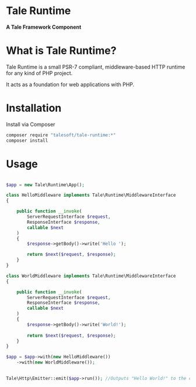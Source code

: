 
# Tale Runtime
**A Tale Framework Component**

# What is Tale Runtime?

Tale Runtime is a small PSR-7 compliant, middleware-based HTTP runtime for any kind
of PHP project.

It acts as a foundation for web applications with PHP.

# Installation

Install via Composer

```bash
composer require "talesoft/tale-runtime:*"
composer install
```

# Usage

```php

$app = new Tale\Runtime\App();

class HelloMiddleware implements Tale\Runtime\MiddlewareInterface
{

    public function __invoke(
        ServerRequestInterface $request,
        ResponseInterface $response,
        callable $next
    )
    {
        $response->getBody()->write('Hello ');

        return $next($request, $response);
    }
}

class WorldMiddleware implements Tale\Runtime\MiddlewareInterface
{

    public function __invoke(
        ServerRequestInterface $request,
        ResponseInterface $response,
        callable $next
    )
    {
        $response->getBody()->write('World!');
        
        return $next($request, $response);
    }
}

$app = $app->with(new HelloMiddleware())
    ->with(new WorldMiddleware());
    

Tale\Http\Emitter::emit($app->run()); //Outputs "Hello World!" to the client
    
```
